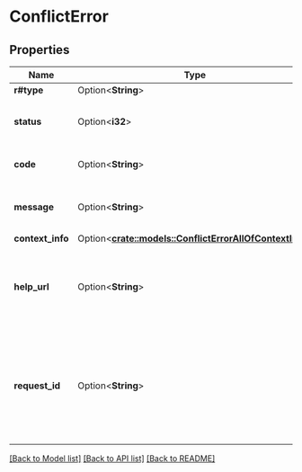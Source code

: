 # ConflictError

## Properties

Name | Type | Description | Notes
------------ | ------------- | ------------- | -------------
**r#type** | Option<**String**> | `error` | [optional]
**status** | Option<**i32**> | The HTTP status of the response. | [optional]
**code** | Option<**String**> | A Box-specific error code | [optional]
**message** | Option<**String**> | A short message describing the error. | [optional]
**context_info** | Option<[**crate::models::ConflictErrorAllOfContextInfo**](ConflictError_allOf_context_info.md)> |  | [optional]
**help_url** | Option<**String**> | A URL that links to more information about why this error occurred. | [optional]
**request_id** | Option<**String**> | A unique identifier for this response, which can be used when contacting Box support. | [optional]

[[Back to Model list]](../README.md#documentation-for-models) [[Back to API list]](../README.md#documentation-for-api-endpoints) [[Back to README]](../README.md)



